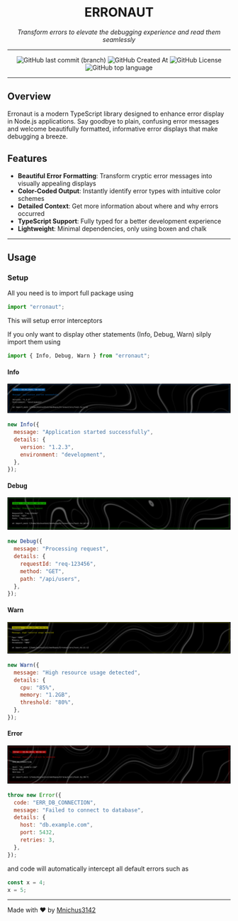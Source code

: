 <h1 align="center">ERRONAUT</h1>

<p align="center"><em>Transform errors to elevate the debugging experience and read them seamlessly</em></p>

<hr>

<div align="center">

 <!-- ![NPM Last Update](https://img.shields.io/npm/last-update/:packageName?style=for-the-badge&labelColor=000&color=fff) -->

![GitHub last commit (branch)](https://img.shields.io/github/last-commit/Mnichus3142/Erronaut/main?style=for-the-badge&labelColor=000&color=fff) ![GitHub Created At](https://img.shields.io/github/created-at/Mnichus3142/Erronaut?style=for-the-badge&labelColor=000&color=fff) ![GitHub License](https://img.shields.io/github/license/Mnichus3142/Erronaut?style=for-the-badge&labelColor=000&color=fff) ![GitHub top language](https://img.shields.io/github/languages/top/Mnichus3142/Erronaut?style=for-the-badge&labelColor=000&color=fff)


</div>

<hr>

## Overview

Erronaut is a modern TypeScript library designed to enhance error display in Node.js applications. Say goodbye to plain, confusing error messages and welcome beautifully formatted, informative error displays that make debugging a breeze.

## Features

- **Beautiful Error Formatting**: Transform cryptic error messages into visually appealing displays
- **Color-Coded Output**: Instantly identify error types with intuitive color schemes
- **Detailed Context**: Get more information about where and why errors occurred
- **TypeScript Support**: Fully typed for a better development experience
- **Lightweight**: Minimal dependencies, only using boxen and chalk

<hr>

## Usage

### Setup
All you need is to import full package using
```JavaScript
import "erronaut";
```
This will setup error interceptors

If you only want to display other statements (Info, Debug, Warn) silply import them using
```JavaScript
import { Info, Debug, Warn } from "erronaut";
```

#### Info

![Info](doc/info.png)

```JavaScript
new Info({
  message: "Application started successfully",
  details: {
    version: "1.2.3",
    environment: "development",
  },
});
```

#### Debug
![Debug](doc/debug.png)

```JavaScript
new Debug({
  message: "Processing request",
  details: {
    requestId: "req-123456",
    method: "GET",
    path: "/api/users",
  },
});
```

#### Warn
![Warn](doc/warn.png)


```JavaScript
new Warn({
  message: "High resource usage detected",
  details: {
    cpu: "85%",
    memory: "1.2GB",
    threshold: "80%",
  },
});
```

#### Error
![Error](doc/error.png)

```JavaScript
throw new Error({
  code: "ERR_DB_CONNECTION",
  message: "Failed to connect to database",
  details: {
    host: "db.example.com",
    port: 5432,
    retries: 3,
  },
});
```

and code will automatically intercept all default errors such as 
```JavaScript
const x = 4;
x = 5;
```

<hr>

Made with ❤️ by [Mnichus3142](https://github.com/Mnichus3142)